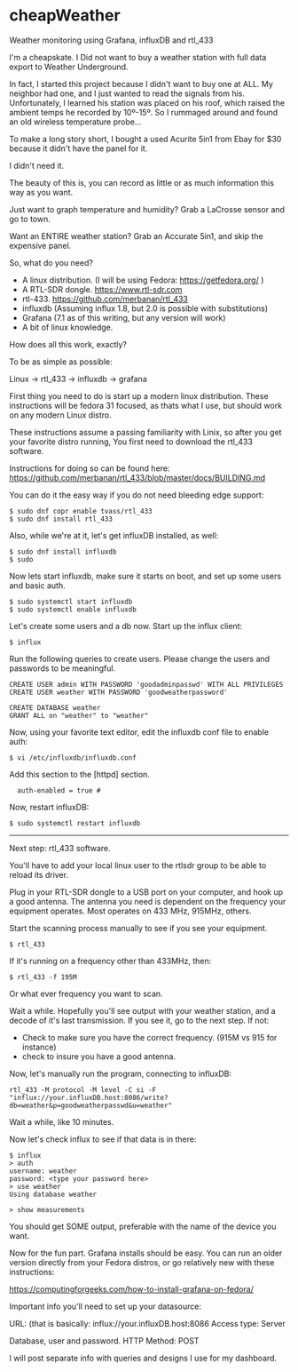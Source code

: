 # cheapWeather
Weather monitoring using Grafana, influxDB and rtl_433

I'm a cheapskate.  I Did not want to buy a weather station with full data export to Weather Underground.

In fact, I started this project because I didn't want to buy one at ALL.  My neighbor had one, and I just wanted to 
read the signals from his.  Unfortunately, I learned his station was placed on his roof, which raised the ambient 
temps he recorded by 10º-15º.  So I rummaged around and found an old wireless temperature probe...

To make a long story short, I bought a used Acurite 5in1 from Ebay for $30 because it didn't have the panel for it.

I didn't need it.

The beauty of this is, you can record as little or as much information this way as you want.

Just want to graph temperature and humidity?  Grab a LaCrosse sensor and go to town.

Want an ENTIRE weather station?  Grab an Accurate 5in1, and skip the expensive panel.


So, what do you need?

* A linux distribution.  (I will be using Fedora: https://getfedora.org/ )
* A RTL-SDR dongle. https://www.rtl-sdr.com
* rtl-433. https://github.com/merbanan/rtl_433
* influxdb  (Assuming influx 1.8, but 2.0 is possible with substitutions)
* Grafana (7.1 as of this writing, but any version will work)
* A bit of linux knowledge.


How does all this work, exactly?

To be as simple as possible:

Linux -> rtl_433 -> influxdb -> grafana

First thing you need to do is start up a modern linux distribution.
These instructions will be fedora 31 focused, as thats what I use, but should work on any modern Linux distro.


These instructions assume a passing familiarity with Linix, so after you get your favorite distro running,
You first need to download the rtl_433 software.

Instructions for doing so can be found here: https://github.com/merbanan/rtl_433/blob/master/docs/BUILDING.md


You can do it the easy way if you do not need bleeding edge support:
```
$ sudo dnf copr enable tvass/rtl_433
$ sudo dnf install rtl_433
```
Also, while we're at it, let's get influxDB installed, as well:
```
$ sudo dnf install influxdb
$ sudo 
```

Now lets start influxdb, make sure it starts on boot, and set up some users and basic auth.
```
$ sudo systemctl start influxdb
$ sudo systemctl enable influxdb
```

Let's create some users and a db now.
Start up the influx client:
```
$ influx
```
Run the following queries to create users.  Please change the users and passwords to be meaningful.
```
CREATE USER admin WITH PASSWORD 'goodadminpasswd' WITH ALL PRIVILEGES
CREATE USER weather WITH PASSWORD 'goodweatherpassword'

CREATE DATABASE weather
GRANT ALL on "weather" to "weather"
```

Now, using your favorite text editor, edit the influxdb conf file to enable auth:
```
$ vi /etc/influxdb/influxdb.conf
```
Add this section to the [httpd] section.
```
  auth-enabled = true # 
```
Now, restart influxDB:
```
$ sudo systemctl restart influxdb
```
---

Next step: rtl_433 software.

You'll have to add your local linux user to the rtlsdr group to be able to reload its driver.

Plug in your RTL-SDR dongle to a USB port on your computer, and hook up a good antenna.
The antenna you need is dependent on the frequency your equipment operates.  Most operates on 433 MHz, 915MHz, others.

Start the scanning process manually to see if you see your equipment.
```
$ rtl_433 
```
If it's running on a frequency other than 433MHz, then:
```
$ rtl_433 -f 195M
```
Or what ever frequency you want to scan.

Wait a while.  Hopefully you'll see output with your weather station, and a decode of it's last transmission.
If you see it, go to the next step.  If not:

* Check to make sure you have the correct frequency. (915M vs 915 for instance)
* check to insure you have a good antenna.


Now, let's manually run the program, connecting to influxDB:
```
rtl_433 -M protocol -M level -C si -F "influx://your.influxDB.host:8086/write?db=weather&p=goodweatherpasswd&u=weather"
```
Wait a while, like 10 minutes.

Now let's check influx to see if that data is in there:
```
$ influx
> auth
username: weather
password: <type your password here>
> use weather
Using database weather

> show measurements
```
You should get SOME output, preferable with the name of the device you want.


Now for the fun part.  Grafana installs should be easy.  You can run an older version directly from your Fedora distros, or go relatively new with these instructions:

https://computingforgeeks.com/how-to-install-grafana-on-fedora/


Important info you'll need to set up your datasource:

URL: (that is basically: influx://your.influxDB.host:8086
Access type: Server

Database, user and password.
HTTP Method: POST

I will post separate info with queries and designs I use for my dashboard.

